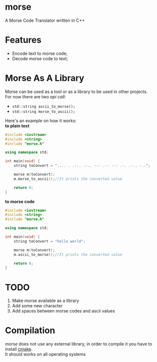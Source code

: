# morse
A Morse Code Translator written in C++

# Features
 - Encode text to morse code;  
 - Decode morse code to text;  

# Morse As A Library
Morse can be used as a tool or as a library to be used in other projects.  
For now there are two *api call*:  
- ``` std::string ascii_to_morse(); ```  
- ``` std::string morse_to_ascii(); ```  

Here's an example on how it works:  
**to plain text**  
```cpp
#include <iostream>
#include <string>
#include "morse.h"

using namespace std;

int main(void) {
	string toConvert = ".... . .-.. .-.. --- .-- --- .-. .-.. -..";

	morse m(toConvert);
	m.morse_to_ascii();//It prints the converted value	

	return 0;
}
```
**to morse code**  
```cpp
#include <iostream>
#include <string>
#include "morse.h"

using namespace std;

int main(void) {
	string toConvert = "hello world";

	morse m(toConvert);
	m.ascii_to_morse();//It prints the converted value

	return 0;
}
```

# TODO
1. Make morse available as a library  
2. Add some new character  
3. Add spaces between morse codes and ascii values

# Compilation
*morse* does not use any external library, in order to compile it you have to install [cmake](https://cmake.org/download).  
It should works on all operating systems
